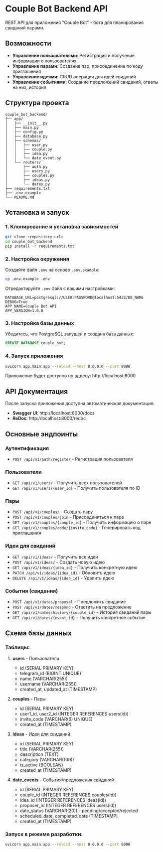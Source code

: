 # Couple Bot Backend API

REST API для приложения "Couple Bot" - бота для планирования свиданий парами.

## Возможности

- **Управление пользователями**: Регистрация и получение информации о пользователях
- **Управление парами**: Создание пар, присоединение по коду приглашения
- **Управление идеями**: CRUD операции для идей свиданий
- **Управление событиями**: Создание предложений свиданий, ответы на них, история

## Структура проекта

```
couple_bot_backend/
├── app/
│   ├── __init__.py
│   ├── main.py              
│   ├── config.py            
│   ├── database.py          
│   ├── schemas/            
│   │   ├── user.py
│   │   ├── couple.py
│   │   ├── idea.py
│   │   └── date_event.py
│   └── routers/            
│       ├── auth.py          
│       ├── users.py        
│       ├── couples.py       
│       ├── ideas.py        
│       └── dates.py        
├── requirements.txt
├── .env.example
└── README.md
```

## Установка и запуск

### 1. Клонирование и установка зависимостей

```bash
git clone <repository-url>
cd couple_bot_backend
pip install -r requirements.txt
```

### 2. Настройка окружения

Создайте файл `.env` на основе `.env.example`:

```bash
cp .env.example .env
```

Отредактируйте `.env` файл с вашими настройками:

```env
DATABASE_URL=postgresql://USER:PASSWORD@localhost:5432/DB_NAME
DEBUG=True
APP_NAME=Couple Bot API
APP_VERSION=1.0.0
```

### 3. Настройка базы данных

Убедитесь, что PostgreSQL запущен и создана база данных:

```sql
CREATE DATABASE couple_bot;
```

### 4. Запуск приложения

```bash
uvicorn app.main:app --reload --host 0.0.0.0 --port 8000
```

Приложение будет доступно по адресу: http://localhost:8000

## API Документация

После запуска приложения доступна автоматическая документация:

- **Swagger UI**: http://localhost:8000/docs
- **ReDoc**: http://localhost:8000/redoc

## Основные эндпоинты

### Аутентификация
- `POST /api/v1/auth/register` - Регистрация пользователя

### Пользователи
- `GET /api/v1/users/` - Получить всех пользователей
- `GET /api/v1/users/{user_id}` - Получить пользователя по ID

### Пары
- `POST /api/v1/couples/` - Создать пару
- `POST /api/v1/couples/join` - Присоединиться к паре
- `GET /api/v1/couples/{couple_id}` - Получить информацию о паре
- `GET /api/v1/couples/code/{invite_code}` - Генерировать код приглашения

### Идеи для свиданий
- `GET /api/v1/ideas/` - Получить все идеи
- `POST /api/v1/ideas/` - Создать новую идею
- `GET /api/v1/ideas/{idea_id}` - Получить конкретную идею
- `PATCH /api/v1/ideas/{idea_id}` - Обновить идею
- `DELETE /api/v1/ideas/{idea_id}` - Удалить идею

### События (свидания)
- `POST /api/v1/dates/proposal` - Предложить свидание
- `POST /api/v1/dates/respond` - Ответить на предложение
- `GET /api/v1/dates/history/{couple_id}` - История свиданий пары
- `GET /api/v1/dates/{event_id}` - Получить конкретное событие

## Схема базы данных

### Таблицы:

1. **users** - Пользователи
   - id (SERIAL PRIMARY KEY)
   - telegram_id (BIGINT UNIQUE)
   - name (VARCHAR(255))
   - username (VARCHAR(255))
   - created_at, updated_at (TIMESTAMP)

2. **couples** - Пары
   - id (SERIAL PRIMARY KEY)
   - user1_id, user2_id (INTEGER REFERENCES users(id))
   - invite_code (VARCHAR(6) UNIQUE)
   - created_at (TIMESTAMP)

3. **ideas** - Идеи для свиданий
   - id (SERIAL PRIMARY KEY)
   - title (VARCHAR(255))
   - description (TEXT)
   - category (VARCHAR(100))
   - is_active (BOOLEAN)
   - created_at (TIMESTAMP)

4. **date_events** - События/предложения свиданий
   - id (SERIAL PRIMARY KEY)
   - couple_id (INTEGER REFERENCES couples(id))
   - idea_id (INTEGER REFERENCES ideas(id))
   - proposer_id (INTEGER REFERENCES users(id))
   - date_status (VARCHAR(20)) - pending/accepted/rejected
   - scheduled_date, completed_date (TIMESTAMP)
   - created_at (TIMESTAMP)

### Запуск в режиме разработки:

```bash
uvicorn app.main:app --reload --host 0.0.0.0 --port 8000
```
